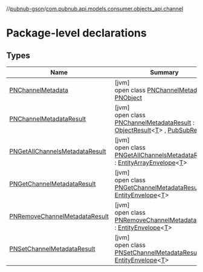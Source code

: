 //[pubnub-gson](../../index.md)/[com.pubnub.api.models.consumer.objects_api.channel](index.md)

# Package-level declarations

## Types

| Name | Summary |
|---|---|
| [PNChannelMetadata](-p-n-channel-metadata/index.md) | [jvm]<br>open class [PNChannelMetadata](-p-n-channel-metadata/index.md) : [PNObject](../com.pubnub.api.models.consumer.objects_api/-p-n-object/index.md) |
| [PNChannelMetadataResult](-p-n-channel-metadata-result/index.md) | [jvm]<br>open class [PNChannelMetadataResult](-p-n-channel-metadata-result/index.md) : [ObjectResult](../../../pubnub-kotlin/com.pubnub.api.models.consumer.pubsub.objects/-object-result/index.md)&lt;[T](../../../pubnub-kotlin/com.pubnub.api.models.consumer.pubsub.objects/-object-result/index.md)&gt; , [PubSubResult](../../../pubnub-core/pubnub-core-api/pubnub-core-api/com.pubnub.api.models.consumer.pubsub/-pub-sub-result/index.md) |
| [PNGetAllChannelsMetadataResult](-p-n-get-all-channels-metadata-result/index.md) | [jvm]<br>open class [PNGetAllChannelsMetadataResult](-p-n-get-all-channels-metadata-result/index.md) : [EntityArrayEnvelope](../com.pubnub.api.models.consumer.objects_api/-entity-array-envelope/index.md)&lt;[T](../com.pubnub.api.models.consumer.objects_api/-entity-array-envelope/index.md)&gt; |
| [PNGetChannelMetadataResult](-p-n-get-channel-metadata-result/index.md) | [jvm]<br>open class [PNGetChannelMetadataResult](-p-n-get-channel-metadata-result/index.md) : [EntityEnvelope](../com.pubnub.api.models.consumer.objects_api/-entity-envelope/index.md)&lt;[T](../com.pubnub.api.models.consumer.objects_api/-entity-envelope/index.md)&gt; |
| [PNRemoveChannelMetadataResult](-p-n-remove-channel-metadata-result/index.md) | [jvm]<br>open class [PNRemoveChannelMetadataResult](-p-n-remove-channel-metadata-result/index.md) : [EntityEnvelope](../com.pubnub.api.models.consumer.objects_api/-entity-envelope/index.md)&lt;[T](../com.pubnub.api.models.consumer.objects_api/-entity-envelope/index.md)&gt; |
| [PNSetChannelMetadataResult](-p-n-set-channel-metadata-result/index.md) | [jvm]<br>open class [PNSetChannelMetadataResult](-p-n-set-channel-metadata-result/index.md) : [EntityEnvelope](../com.pubnub.api.models.consumer.objects_api/-entity-envelope/index.md)&lt;[T](../com.pubnub.api.models.consumer.objects_api/-entity-envelope/index.md)&gt; |
